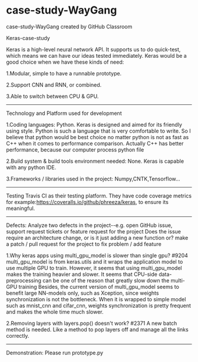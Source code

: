 # case-study-WayGang
case-study-WayGang created by GitHub Classroom

Keras-case-study

Keras is a high-level neural network API. It supports us to do quick-test, 
which means we can have our ideas tested immediately.
Keras would be a good choice when we have these kinds of need:

1.Modular, simple to have a runnable prototype.

2.Support CNN and RNN, or combined.

3.Able to switch between CPU & GPU.


-----------------------------------


Technology and Platform used for development

1.Coding languages: Python. 
Keras is designed and aimed for its friendly using style. 
Python is such a language that is very comfortable to write. 
So I believe that python would be best choice no matter python is 
not as fast as C++ when it comes to performance comparison.
Actually C++ has better performance, because our computer process python file


2.Build system & build tools environment needed: None.
Keras is capable with any python IDE.

3.Frameworks / libraries used in the project: Numpy,CNTK,Tensorflow...


-----------------------------------


Testing
Travis CI as their testing platform. 
They have code coverage metrics for example:https://coveralls.io/github/phreeza/keras, 
to ensure its meaningful.


-----------------------------------


Defects:
Analyze two defects in the project--e.g. open GitHub issue, support request tickets or feature request for the project
Does the issue require an architecture change, or is it just adding a new function or?
 make a patch / pull request for the project to fix problem / add feature

1.Why keras apps using multi_gpu_model is slower than single gpu? #9204
multi_gpu_model is from keras.utils and it wraps the application model to use multiple GPU to train. However, it seems that using multi_gpu_model makes the training heavier and slower.
It seems that CPU-side data-preprocessing can be one of the reason that greatly slow down the multi-GPU training
Besides, the current version of multi_gpu_model seems to benefit large NN-models only, such as Xception, since weights synchronization is not the bottleneck. When it is wrapped to simple model such as mnist_cnn and cifar_cnn, weights synchronization is pretty frequent and makes the whole time much slower.

2.Removing layers with layers.pop() doesn't work? #2371
A new batch method is needed. Like a method to pop layers off and manage all the links correctly.

-----------------------------------


Demonstration:
Please run prototype.py
